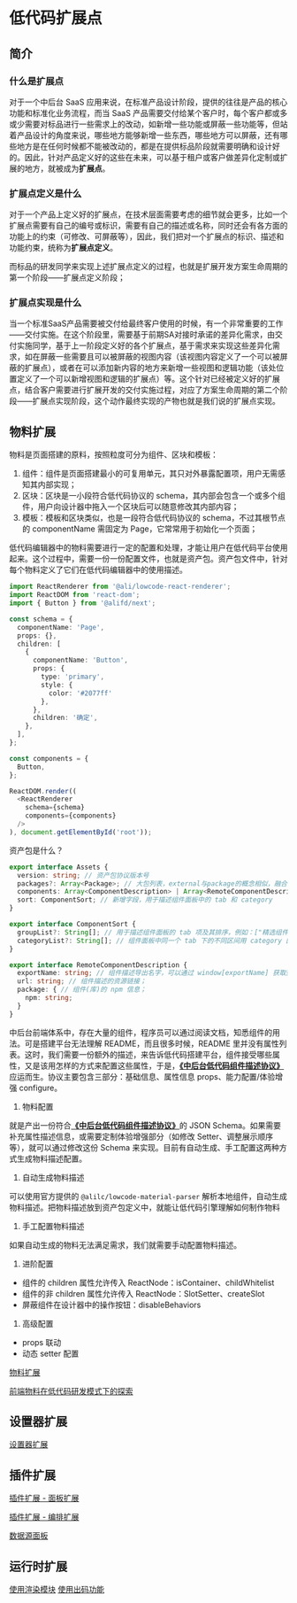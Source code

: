 # 低代码扩展点

## 简介

### 什么是扩展点

对于一个中后台 SaaS 应用来说，在标准产品设计阶段，提供的往往是产品的核心功能和标准化业务流程，而当 SaaS 产品需要交付给某个客户时，每个客户都或多或少需要对标品进行一些需求上的改动，如新增一些功能或屏蔽一些功能等，但站着产品设计的角度来说，哪些地方能够新增一些东西，哪些地方可以屏蔽，还有哪些地方是在任何时候都不能被改动的，都是在提供标品阶段就需要明确和设计好的。因此，针对产品定义好的这些在未来，可以基于租户或客户做差异化定制或扩展的地方，就被成为**扩展点**。

### 扩展点定义是什么

对于一个产品上定义好的扩展点，在技术层面需要考虑的细节就会更多，比如一个扩展点需要有自己的编号或标识，需要有自己的描述或名称，同时还会有各方面的功能上的约束（可修改、可屏蔽等），因此，我们把对一个扩展点的标识、描述和功能约束，统称为**扩展点定义**。

而标品的研发同学来实现上述扩展点定义的过程，也就是扩展开发方案生命周期的第一个阶段——扩展点定义阶段；

### 扩展点实现是什么

当一个标准SaaS产品需要被交付给最终客户使用的时候，有一个非常重要的工作——交付实施。在这个阶段里，需要基于前期SA对接时承诺的差异化需求，由交付实施同学，基于上一阶段定义好的各个扩展点，基于需求来实现这些差异化需求，如在屏蔽一些需要且可以被屏蔽的视图内容（该视图内容定义了一个可以被屏蔽的扩展点），或者在可以添加新内容的地方来新增一些视图和逻辑功能（该处位置定义了一个可以新增视图和逻辑的扩展点）等。这个针对已经被定义好的扩展点，结合客户需要进行扩展开发的交付实施过程，对应了方案生命周期的第二个阶段——扩展点实现阶段，这个动作最终实现的产物也就是我们说的扩展点实现。

## 物料扩展

物料是页面搭建的原料，按照粒度可分为组件、区块和模板：

1. 组件：组件是页面搭建最小的可复用单元，其只对外暴露配置项，用户无需感知其内部实现；
2. 区块：区块是一小段符合低代码协议的 schema，其内部会包含一个或多个组件，用户向设计器中拖入一个区块后可以随意修改其内部内容；
3. 模板：模板和区块类似，也是一段符合低代码协议的 schema，不过其根节点的 componentName 需固定为 Page，它常常用于初始化一个页面；

低代码编辑器中的物料需要进行一定的配置和处理，才能让用户在低代码平台使用起来。这个过程中，需要一份一份配置文件，也就是资产包。资产包文件中，针对每个物料定义了它们在低代码编辑器中的使用描述。

```typescript
import ReactRenderer from '@ali/lowcode-react-renderer';
import ReactDOM from 'react-dom';
import { Button } from '@alifd/next';

const schema = {
  componentName: 'Page',
  props: {},
  children: [
    {
      componentName: 'Button',
      props: {
        type: 'primary',
        style: {
          color: '#2077ff'
        },
      },
      children: '确定',
    },
  ],
};

const components = {
  Button,
};

ReactDOM.render((
  <ReactRenderer
    schema={schema}
    components={components}
  />
), document.getElementById('root'));
```

资产包是什么？

```typescript
export interface Assets {
  version: string; // 资产包协议版本号
  packages?: Array<Package>; // 大包列表，external与package的概念相似，融合在一起
  components: Array<ComponentDescription> | Array<RemoteComponentDescription>; // 所有组件的描述协议列表
  sort: ComponentSort; // 新增字段，用于描述组件面板中的 tab 和 category
}

export interface ComponentSort {
  groupList?: String[]; // 用于描述组件面板的 tab 项及其排序，例如：["精选组件", "原子组件"]
  categoryList?: String[]; // 组件面板中同一个 tab 下的不同区间用 category 区分，category 的排序依照 categoryList 顺序排列；
}

export interface RemoteComponentDescription {
  exportName: string; // 组件描述导出名字，可以通过 window[exportName] 获取到组件描述的 Object 内容；
  url: string; // 组件描述的资源链接；
  package: { // 组件(库)的 npm 信息；
    npm: string;
  }
}
```

中后台前端体系中，存在大量的组件，程序员可以通过阅读文档，知悉组件的用法。可是搭建平台无法理解 README，而且很多时候，README 里并没有属性列表。这时，我们需要一份额外的描述，来告诉低代码搭建平台，组件接受哪些属性，又是该用怎样的方式来配置这些属性，于是，[**《中后台低代码组件描述协议》**](http://lowcode-engine.cn/material)应运而生。协议主要包含三部分：基础信息、属性信息 props、能力配置/体验增强 configure。

1. 物料配置

就是产出一份符合[**《中后台低代码组件描述协议》**](http://lowcode-engine.cn/material)的 JSON Schema。如果需要补充属性描述信息，或需要定制体验增强部分（如修改 Setter、调整展示顺序等），就可以通过修改这份 Schema 来实现。目前有自动生成、手工配置这两种方式生成物料描述配置。

1. 自动生成物料描述

可以使用官方提供的 `@alilc/lowcode-material-parser` 解析本地组件，自动生成物料描述。把物料描述放到资产包定义中，就能让低代码引擎理解如何制作物料

1. 手工配置物料描述

如果自动生成的物料无法满足需求，我们就需要手动配置物料描述。

1. 进阶配置

  - 组件的 children 属性允许传入 ReactNode：isContainer、childWhitelist
  - 组件的非 children 属性允许传入 ReactNode：SlotSetter、createSlot
  - 屏蔽组件在设计器中的操作按钮：disableBehaviors

1. 高级配置

  - props 联动
  - 动态 setter 配置

[物料扩展](https://www.yuque.com/lce/doc/funcv8)

[前端物料在低代码研发模式下的探索](https://www.yuque.com/mark.ck/blog/kk06ev)

## 设置器扩展

[设置器扩展](https://www.yuque.com/lce/doc/cl03wo_nmhznb)

## 插件扩展

[插件扩展 - 面板扩展](https://www.yuque.com/lce/doc/tbgyp3)

[插件扩展 - 编排扩展](https://www.yuque.com/lce/doc/eahwvb)

[数据源面板](https://www.yuque.com/siluhuayu/kb/waxppg)

## 运行时扩展

[使用渲染模块](https://www.yuque.com/lce/doc/nhilce)
[使用出码功能](https://www.yuque.com/lce/doc/cplfv0)
